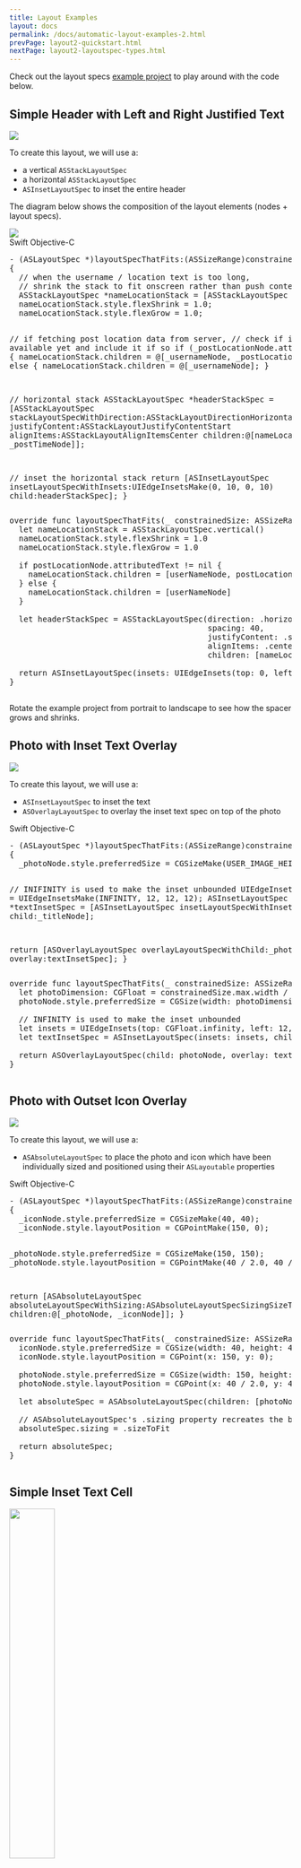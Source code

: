```yaml
---
title: Layout Examples
layout: docs
permalink: /docs/automatic-layout-examples-2.html
prevPage: layout2-quickstart.html
nextPage: layout2-layoutspec-types.html
---
```


Check out the layout specs <a href="https://github.com/texturegroup/texture/tree/master/examples/LayoutSpecExamples">example project</a> to play around with the code below. 

## Simple Header with Left and Right Justified Text

<img src="/static/images/layout-examples-simple-header-with-left-right-justified-text.png">

To create this layout, we will use a:

- a vertical `ASStackLayoutSpec`
- a horizontal `ASStackLayoutSpec`
- `ASInsetLayoutSpec` to inset the entire header

The diagram below shows the composition of the layout elements (nodes + layout specs). 

<img src="/static/images/layout-examples-simple-header-with-left-right-justified-text-diagram.png">

<div class = "highlight-group">
<span class="language-toggle">
  <a data-lang="swift" class="swiftButton">Swift</a>
  <a data-lang="objective-c" class = "active objcButton">Objective-C</a>
</span>
<div class = "code">
  <pre lang="objc" class="objcCode">
- (ASLayoutSpec *)layoutSpecThatFits:(ASSizeRange)constrainedSize
{
  // when the username / location text is too long, 
  // shrink the stack to fit onscreen rather than push content to the right, offscreen
  ASStackLayoutSpec *nameLocationStack = [ASStackLayoutSpec verticalStackLayoutSpec];
  nameLocationStack.style.flexShrink = 1.0;
  nameLocationStack.style.flexGrow = 1.0;
  
  // if fetching post location data from server, 
  // check if it is available yet and include it if so
  if (_postLocationNode.attributedText) {
    nameLocationStack.children = @[_usernameNode, _postLocationNode];
  } else {
    nameLocationStack.children = @[_usernameNode];
  }
  
  // horizontal stack
  ASStackLayoutSpec *headerStackSpec = [ASStackLayoutSpec stackLayoutSpecWithDirection:ASStackLayoutDirectionHorizontal
                                                                               spacing:40
                                                                        justifyContent:ASStackLayoutJustifyContentStart
                                                                            alignItems:ASStackLayoutAlignItemsCenter
                                                                              children:@[nameLocationStack, _postTimeNode]];
  
  // inset the horizontal stack
  return [ASInsetLayoutSpec insetLayoutSpecWithInsets:UIEdgeInsetsMake(0, 10, 0, 10) child:headerStackSpec];
}
  </pre>
  <pre lang="swift" class = "swiftCode hidden">
override func layoutSpecThatFits(_ constrainedSize: ASSizeRange) -> ASLayoutSpec {
  let nameLocationStack = ASStackLayoutSpec.vertical()
  nameLocationStack.style.flexShrink = 1.0
  nameLocationStack.style.flexGrow = 1.0

  if postLocationNode.attributedText != nil {
    nameLocationStack.children = [userNameNode, postLocationNode]
  } else {
    nameLocationStack.children = [userNameNode]
  }

  let headerStackSpec = ASStackLayoutSpec(direction: .horizontal,
                                          spacing: 40,
                                          justifyContent: .start,
                                          alignItems: .center,
                                          children: [nameLocationStack, postTimeNode])

  return ASInsetLayoutSpec(insets: UIEdgeInsets(top: 0, left: 10, bottom: 0, right: 10), child: headerStackSpec)
}
  </pre>
</div>
</div>

Rotate the example project from portrait to landscape to see how the spacer grows and shrinks.

## Photo with Inset Text Overlay

<img src="/static/images/layout-examples-photo-with-inset-text-overlay.png">

To create this layout, we will use a:

- `ASInsetLayoutSpec` to inset the text
- `ASOverlayLayoutSpec` to overlay the inset text spec on top of the photo

<div class = "highlight-group">
<span class="language-toggle">
  <a data-lang="swift" class="swiftButton">Swift</a>
  <a data-lang="objective-c" class = "active objcButton">Objective-C</a>
</span>
<div class = "code">
  <pre lang="objc" class="objcCode">
- (ASLayoutSpec *)layoutSpecThatFits:(ASSizeRange)constrainedSize
{
  _photoNode.style.preferredSize = CGSizeMake(USER_IMAGE_HEIGHT*2, USER_IMAGE_HEIGHT*2);

  // INIFINITY is used to make the inset unbounded
  UIEdgeInsets insets = UIEdgeInsetsMake(INFINITY, 12, 12, 12);
  ASInsetLayoutSpec *textInsetSpec = [ASInsetLayoutSpec insetLayoutSpecWithInsets:insets child:_titleNode];
  
  return [ASOverlayLayoutSpec overlayLayoutSpecWithChild:_photoNode overlay:textInsetSpec];
}
  </pre>
  <pre lang="swift" class = "swiftCode hidden">
override func layoutSpecThatFits(_ constrainedSize: ASSizeRange) -> ASLayoutSpec {
  let photoDimension: CGFloat = constrainedSize.max.width / 4.0
  photoNode.style.preferredSize = CGSize(width: photoDimension, height: photoDimension)

  // INFINITY is used to make the inset unbounded
  let insets = UIEdgeInsets(top: CGFloat.infinity, left: 12, bottom: 12, right: 12)
  let textInsetSpec = ASInsetLayoutSpec(insets: insets, child: titleNode)

  return ASOverlayLayoutSpec(child: photoNode, overlay: textInsetSpec)
}
  </pre>
</div>
</div>

## Photo with Outset Icon Overlay

<img src="/static/images/layout-examples-photo-with-outset-icon-overlay.png">

To create this layout, we will use a:

- `ASAbsoluteLayoutSpec` to place the photo and icon which have been individually sized and positioned using their `ASLayoutable` properties

<div class = "highlight-group">
<span class="language-toggle">
  <a data-lang="swift" class="swiftButton">Swift</a>
  <a data-lang="objective-c" class = "active objcButton">Objective-C</a>
</span>
<div class = "code">
  <pre lang="objc" class="objcCode">
- (ASLayoutSpec *)layoutSpecThatFits:(ASSizeRange)constrainedSize
{
  _iconNode.style.preferredSize = CGSizeMake(40, 40);
  _iconNode.style.layoutPosition = CGPointMake(150, 0);
  
  _photoNode.style.preferredSize = CGSizeMake(150, 150);
  _photoNode.style.layoutPosition = CGPointMake(40 / 2.0, 40 / 2.0);
  
  return [ASAbsoluteLayoutSpec absoluteLayoutSpecWithSizing:ASAbsoluteLayoutSpecSizingSizeToFit
                                                   children:@[_photoNode, _iconNode]];
}
  </pre>
  <pre lang="swift" class = "swiftCode hidden">
override func layoutSpecThatFits(_ constrainedSize: ASSizeRange) -> ASLayoutSpec {
  iconNode.style.preferredSize = CGSize(width: 40, height: 40);
  iconNode.style.layoutPosition = CGPoint(x: 150, y: 0);

  photoNode.style.preferredSize = CGSize(width: 150, height: 150);
  photoNode.style.layoutPosition = CGPoint(x: 40 / 2.0, y: 40 / 2.0);

  let absoluteSpec = ASAbsoluteLayoutSpec(children: [photoNode, iconNode])

  // ASAbsoluteLayoutSpec's .sizing property recreates the behavior of Texture Layout API 1.0's "ASStaticLayoutSpec"
  absoluteSpec.sizing = .sizeToFit

  return absoluteSpec;
}
  </pre>
</div>
</div>



## Simple Inset Text Cell

<img src="/static/images/layout-examples-simple-inset-text-cell.png" width="40%">

To recreate the layout of a <i>single cell</i> as is used in Pinterest's search view above, we will use a:

- `ASInsetLayoutSpec` to inset the text
- `ASCenterLayoutSpec` to center the text according to the specified properties

<div class = "highlight-group">
<span class="language-toggle">
  <a data-lang="swift" class="swiftButton">Swift</a>
  <a data-lang="objective-c" class = "active objcButton">Objective-C</a>
</span>
<div class = "code">
  <pre lang="objc" class="objcCode">
- (ASLayoutSpec *)layoutSpecThatFits:(ASSizeRange)constrainedSize
{
    UIEdgeInsets insets = UIEdgeInsetsMake(0, 12, 4, 4);
    ASInsetLayoutSpec *inset = [ASInsetLayoutSpec insetLayoutSpecWithInsets:insets
                                                                      child:_titleNode];

    return [ASCenterLayoutSpec centerLayoutSpecWithCenteringOptions:ASCenterLayoutSpecCenteringY
                                                      sizingOptions:ASCenterLayoutSpecSizingOptionMinimumX
                                                              child:inset];
}
  </pre>
  <pre lang="swift" class = "swiftCode hidden">
override func layoutSpecThatFits(_ constrainedSize: ASSizeRange) -> ASLayoutSpec {
    let insets = UIEdgeInsets(top: 0, left: 12, bottom: 4, right: 4)
    let inset = ASInsetLayoutSpec(insets: insets, child: _titleNode)
        
    return ASCenterLayoutSpec(centeringOptions: .Y, sizingOptions: .minimumX, child: inset)
}
  </pre>
</div>
</div>

## Top and Bottom Separator Lines

<img src="/static/images/layout-examples-top-bottom-separator-line.png">

To create the layout above, we will use a:

- a `ASInsetLayoutSpec` to inset the text
- a vertical `ASStackLayoutSpec` to stack the two separator lines on the top and bottom of the text

The diagram below shows the composition of the layoutables (layout specs + nodes). 

<img src="/static/images/layout-examples-top-bottom-separator-line-diagram.png">

The following code can also be found in the `ASLayoutSpecPlayground` [example project]().

<div class = "highlight-group">
<span class="language-toggle">
  <a data-lang="swift" class="swiftButton">Swift</a>
  <a data-lang="objective-c" class = "active objcButton">Objective-C</a>
</span>
<div class = "code">
  <pre lang="objc" class="objcCode">
- (ASLayoutSpec *)layoutSpecThatFits:(ASSizeRange)constrainedSize
{
  _topSeparator.style.flexGrow = 1.0;
  _bottomSeparator.style.flexGrow = 1.0;

  ASInsetLayoutSpec *insetContentSpec = [ASInsetLayoutSpec insetLayoutSpecWithInsets:UIEdgeInsetsMake(20, 20, 20, 20) child:_textNode];

  return [ASStackLayoutSpec stackLayoutSpecWithDirection:ASStackLayoutDirectionVertical
                                                 spacing:0
                                          justifyContent:ASStackLayoutJustifyContentCenter
                                              alignItems:ASStackLayoutAlignItemsStretch
                                                children:@[_topSeparator, insetContentSpec, _bottomSeparator]];
}
  </pre>
  <pre lang="swift" class = "swiftCode hidden">
override func layoutSpecThatFits(_ constrainedSize: ASSizeRange) -> ASLayoutSpec {
  topSeparator.style.flexGrow = 1.0
  bottomSeparator.style.flexGrow = 1.0
  textNode.style.alignSelf = .center

  let verticalStackSpec = ASStackLayoutSpec.vertical()
  verticalStackSpec.spacing = 20
  verticalStackSpec.justifyContent = .center
  verticalStackSpec.children = [topSeparator, textNode, bottomSeparator]

  return ASInsetLayoutSpec(insets:UIEdgeInsets(top: 60, left: 0, bottom: 60, right: 0), child: verticalStackSpec)
}
  </pre>
</div>
</div>
